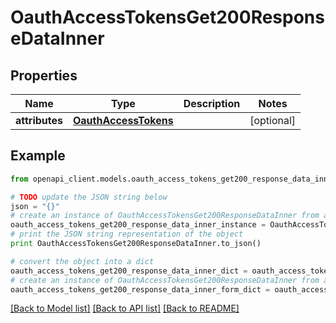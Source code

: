 # OauthAccessTokensGet200ResponseDataInner


## Properties
Name | Type | Description | Notes
------------ | ------------- | ------------- | -------------
**attributes** | [**OauthAccessTokens**](OauthAccessTokens.md) |  | [optional] 

## Example

```python
from openapi_client.models.oauth_access_tokens_get200_response_data_inner import OauthAccessTokensGet200ResponseDataInner

# TODO update the JSON string below
json = "{}"
# create an instance of OauthAccessTokensGet200ResponseDataInner from a JSON string
oauth_access_tokens_get200_response_data_inner_instance = OauthAccessTokensGet200ResponseDataInner.from_json(json)
# print the JSON string representation of the object
print OauthAccessTokensGet200ResponseDataInner.to_json()

# convert the object into a dict
oauth_access_tokens_get200_response_data_inner_dict = oauth_access_tokens_get200_response_data_inner_instance.to_dict()
# create an instance of OauthAccessTokensGet200ResponseDataInner from a dict
oauth_access_tokens_get200_response_data_inner_form_dict = oauth_access_tokens_get200_response_data_inner.from_dict(oauth_access_tokens_get200_response_data_inner_dict)
```
[[Back to Model list]](../README.md#documentation-for-models) [[Back to API list]](../README.md#documentation-for-api-endpoints) [[Back to README]](../README.md)


